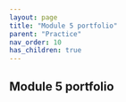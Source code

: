 ```yaml
---
layout: page
title: "Module 5 portfolio"
parent: "Practice"
nav_order: 10
has_children: true
---
```


## Module 5 portfolio